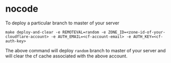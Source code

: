 # nocode

To deploy a particular branch to master of your server

`
make deploy-and-clear -e REMOTEVAL=random -e ZONE_ID=<zone-id-of-your-cloudflare-account> -e AUTH_EMAIL=<cf-account-email> -e AUTH_KEY=<cf-auth-key>
`


The above command will deploy `random` branch to master of your server and will clear the cf cache associated with the above account.
